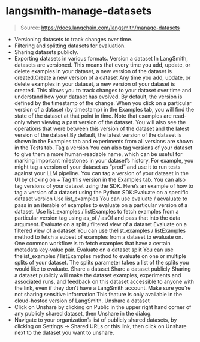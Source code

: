 # langsmith-manage-datasets

> Source: https://docs.langchain.com/langsmith/manage-datasets

- Versioning datasets to track changes over time.
- Filtering and splitting datasets for evaluation.
- Sharing datasets publicly.
- Exporting datasets in various formats.
Version a dataset
In LangSmith, datasets are versioned. This means that every time you add, update, or delete examples in your dataset, a new version of the dataset is created.Create a new version of a dataset
Any time you add, update, or delete examples in your dataset, a new version of your dataset is created. This allows you to track changes to your dataset over time and understand how your dataset has evolved. By default, the version is defined by the timestamp of the change. When you click on a particular version of a dataset (by timestamp) in the Examples tab, you will find the state of the dataset at that point in time. Note that examples are read-only when viewing a past version of the dataset. You will also see the operations that were between this version of the dataset and the latest version of the dataset.By default, the latest version of the dataset is shown in the Examples tab and experiments from all versions are shown in the Tests tab.
Tag a version
You can also tag versions of your dataset to give them a more human-readable name, which can be useful for marking important milestones in your dataset’s history. For example, you might tag a version of your dataset as “prod” and use it to run tests against your LLM pipeline. You can tag a version of your dataset in the UI by clicking on + Tag this version in the Examples tab. You can also tag versions of your dataset using the SDK. Here’s an example of how to tag a version of a dataset using the Python SDK:Evaluate on a specific dataset version
Use list_examples
You can use evaluate
/ aevaluate
to pass in an iterable of examples to evaluate on a particular version of a dataset. Use list_examples
/ listExamples
to fetch examples from a particular version tag using as_of
/ asOf
and pass that into the data
argument.
Evaluate on a split / filtered view of a dataset
Evaluate on a filtered view of a dataset
You can use thelist_examples
/ listExamples
method to fetch a subset of examples from a dataset to evaluate on.
One common workflow is to fetch examples that have a certain metadata key-value pair.
Evaluate on a dataset split
You can use thelist_examples
/ listExamples
method to evaluate on one or multiple splits of your dataset. The splits
parameter takes a list of the splits you would like to evaluate.
Share a dataset
Share a dataset publicly
Sharing a dataset publicly will make the dataset examples, experiments and associated runs, and feedback on this dataset accessible to anyone with the link, even if they don’t have a LangSmith account. Make sure you’re not sharing sensitive information.This feature is only available in the cloud-hosted version of LangSmith.
Unshare a dataset
- Click on Unshare by clicking on Public in the upper right hand corner of any publicly shared dataset, then Unshare in the dialog.
- Navigate to your organization’s list of publicly shared datasets, by clicking on Settings -> Shared URLs or this link, then click on Unshare next to the dataset you want to unshare.
